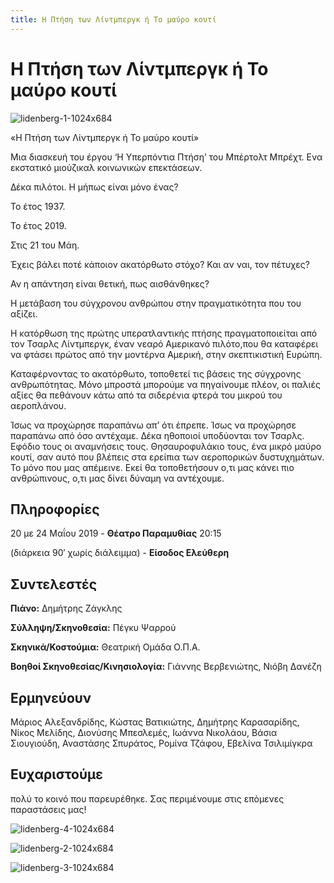 ```yaml
---
title: Η Πτήση των Λίντμπεργκ ή Το μαύρο κουτί
---
```


# Η Πτήση των Λίντμπεργκ ή Το μαύρο κουτί

![lidenberg-1-1024x684](https://github.com/theatrikiopa/theatrikiopa.eu/assets/16403754/f24c1793-e569-467e-b324-8be7f5adfbeb)

«Η Πτήση των Λίντμπεργκ ή Το μαύρο κουτί»

Μια διασκευή του έργου ‘Η Υπερπόντια Πτήση’ του Μπέρτολτ Μπρέχτ. Ενα εκστατικό μιούζικαλ κοινωνικών επεκτάσεων.

Δέκα πιλότοι. Η μήπως είναι μόνο ένας?

Το έτος 1937.

Το έτος 2019.

Στις 21 του Μάη.

Έχεις βάλει ποτέ κάποιον ακατόρθωτο στόχο? Και αν ναι, τον πέτυχες?

Αν η απάντηση είναι θετική, πως αισθάνθηκες?

Η μετάβαση του σύγχρονου ανθρώπου στην πραγματικότητα που του αξίζει.

Η κατόρθωση της πρώτης υπερατλαντικής πτήσης πραγματοποιείται από τον Τσαρλς Λίντμπεργκ, έναν νεαρό Αμερικανό πιλότο,που θα καταφέρει να φτάσει πρώτος από την μοντέρνα Αμερική, στην σκεπτικιστική Ευρώπη.

Καταφέρνοντας το ακατόρθωτο, τοποθετεί τις βάσεις της σύγχρονης ανθρωπότητας.
Μόνο μπροστά μπορούμε να πηγαίνουμε πλέον, οι παλιές αξίες θα πεθάνουν κάτω από τα σιδερένια φτερά του μικρού του αεροπλάνου.

Ίσως να προχώρησε παραπάνω απ’ ότι έπρεπε. Ίσως να προχώρησε παραπάνω από όσο αντέχαμε.
Δέκα ηθοποιοί υποδύονται τον Τσαρλς. Εφόδιο τους οι αναμνήσεις τους. Θησαυροφυλάκιο τους, ένα μικρό μαύρο κουτί, σαν αυτό που βλέπεις στα ερείπια των αεροπορικών δυστυχημάτων. Το μόνο που μας απέμεινε. Εκεί θα τοποθετήσουν ο,τι μας κάνει πιο ανθρώπινους, ο,τι μας δίνει δύναμη να αντέχουμε.

## Πληροφορίες
20 με 24 Μαΐου 2019 - **Θέατρο Παραμυθίας** 20:15

(διάρκεια 90′ χωρίς διάλειμμα) - **Είσοδος Ελεύθερη**

## Συντελεστές
**Πιάνο:** Δημήτρης Ζάγκλης

**Σύλληψη/Σκηνοθεσία:** Πέγκυ Ψαρρού

**Σκηνικά/Κοστούμια:** Θεατρική Ομάδα Ο.Π.Α.

**Βοηθοί Σκηνοθεσίας/Κινησιολογία:** Γιάννης Βερβενιώτης, Νιόβη Δανέζη

## Ερμηνεύουν
Μάριος Αλεξανδρίδης, Κώστας Βατικιώτης, Δημήτρης Καρασαρίδης, Νίκος Μελίδης, Διονύσης Μπεσλεμές, Ιωάννα Νικολάου, Βάσια Σιουγιούδη, Αναστάσης Σπυράτος, Ρομίνα Τζάφου, Εβελίνα Τσιλιμίγκρα

## Ευχαριστούμε 
πολύ το κοινό που παρευρέθηκε. Σας περιμένουμε στις επόμενες παραστάσεις μας!

![lidenberg-4-1024x684](https://github.com/theatrikiopa/theatrikiopa.eu/assets/16403754/383a37c3-f9db-4e83-9c7d-e2f00944b9a7)

![lidenberg-2-1024x684](https://github.com/theatrikiopa/theatrikiopa.eu/assets/16403754/75432e50-e18b-435f-94f7-9ecb2a4c79ac)

![lidenberg-3-1024x684](https://github.com/theatrikiopa/theatrikiopa.eu/assets/16403754/8b1fb4dd-026d-45fd-b867-147484dbc1d1)
